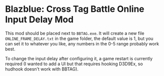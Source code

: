 # Blazblue: Cross Tag Battle Online Input Delay Mod
This mod should be placed next to `BBTAG.exe`.
It will create a new file `ONLINE_FRAME_DELAY.txt` in the game folder, the default value is 1, but you can set it to whatever you like, any numbers in the 0-5 range probably work best.

To change the input delay after configuring it, a game restart is currently required (I wanted to add a UI but that requires hooking D3D9Ex, so hudhook doesn't work with BBTAG).
